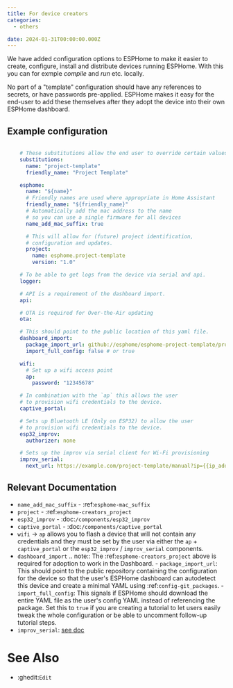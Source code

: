 ```yaml
---
title: For device creators
categories:
  - others

date: 2024-01-31T00:00:00.000Z
---
```

<!--more-->
We have added configuration options to ESPHome to make it easier to create, configure, install and distribute devices running ESPHome.
With this you can for exmple _compile_ and _run_ etc. locally.

No part of a "template" configuration should have any references to secrets, or have passwords pre-applied. ESPHome makes it easy for the end-user to add these themselves after they adopt the device into their own ESPHome dashboard.

## Example configuration

```yaml

    # These substitutions allow the end user to override certain values
    substitutions:
      name: "project-template"
      friendly_name: "Project Template"

    esphome:
      name: "${name}"
      # Friendly names are used where appropriate in Home Assistant
      friendly_name: "${friendly_name}"
      # Automatically add the mac address to the name
      # so you can use a single firmware for all devices
      name_add_mac_suffix: true

      # This will allow for (future) project identification,
      # configuration and updates.
      project:
        name: esphome.project-template
        version: "1.0"

    # To be able to get logs from the device via serial and api.
    logger:

    # API is a requirement of the dashboard import.
    api:

    # OTA is required for Over-the-Air updating
    ota:

    # This should point to the public location of this yaml file.
    dashboard_import:
      package_import_url: github://esphome/esphome-project-template/project-template-esp32.yaml@v6
      import_full_config: false # or true

    wifi:
      # Set up a wifi access point
      ap:
        password: "12345678"

    # In combination with the `ap` this allows the user
    # to provision wifi credentials to the device.
    captive_portal:

    # Sets up Bluetooth LE (Only on ESP32) to allow the user
    # to provision wifi credentials to the device.
    esp32_improv:
      authorizer: none

    # Sets up the improv via serial client for Wi-Fi provisioning
    improv_serial:
      next_url: https://example.com/project-template/manual?ip={{ip_address}}&name={{device_name}}&version={{esphome_version}}
```

## Relevant Documentation

- ``name_add_mac_suffix`` - :ref:`esphome-mac_suffix`
- ``project`` - :ref:`esphome-creators_project`
- ``esp32_improv`` - :doc:`/components/esp32_improv`
- ``captive_portal`` - :doc:`/components/captive_portal`
- ``wifi`` -> ``ap`` allows you to flash a device that will not contain any
  credentials and they must be set by the user via either the ``ap`` + ``captive_portal`` or
  the ``esp32_improv`` / ``improv_serial`` components.
- ``dashboard_import``
    .. note::
    The :ref:`esphome-creators_project` above is required for adoption to work in the Dashboard.
        - ``package_import_url``: This should point to the public repository containing
          the configuration for the device so that the user's ESPHome dashboard can autodetect this device and
          create a minimal YAML using :ref:`config-git_packages`.
        - ``import_full_config``: This signals if ESPHome should download the entire YAML file as the user's config
          YAML instead of referencing the package. Set this to ``true`` if you are creating a tutorial to let users
          easily tweak the whole configuration or be able to uncomment follow-up tutorial steps.
- ``improv_serial``: [see doc](https://esphome.io/components/improv_serial)

# See Also

- :ghedit:`Edit`